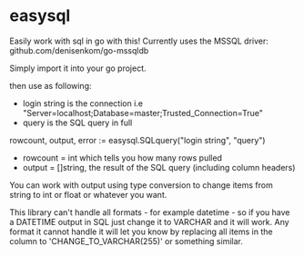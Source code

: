 # easysql
Easily work with sql in go with this!
Currently uses the MSSQL driver: github.com/denisenkom/go-mssqldb

Simply import it into your go project.

then use as following:
- login string is the connection i.e "Server=localhost;Database=master;Trusted_Connection=True"
- query is the SQL query in full
 
rowcount, output, error := easysql.SQLquery("login string", "query")

- rowcount = int which tells you how many rows pulled
- output = []string, the result of the SQL query (including column headers)

You can work with output using type conversion to change items from string to int or float or whatever you want.

This library can't handle all formats - for example datetime - so if you have a DATETIME output in SQL just change it to VARCHAR and it will work.
Any format it cannot handle it will let you know by replacing all items in the column to 'CHANGE_TO_VARCHAR(255)' or something similar.




